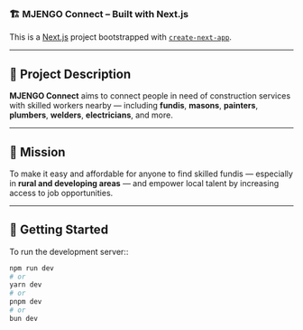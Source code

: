 ### 🏗️ MJENGO Connect – Built with Next.js

This is a [Next.js](https://nextjs.org) project bootstrapped with [`create-next-app`](https://nextjs.org/docs/app/api-reference/cli/create-next-app).

---
## 📌 Project Description

**MJENGO Connect** aims to connect people in need of construction services with skilled workers nearby — including **fundis**, **masons**, **painters**, **plumbers**, **welders**, **electricians**, and more.

---

## 🎯 Mission

To make it easy and affordable for anyone to find skilled fundis — especially in **rural and developing areas** — and empower local talent by increasing access to job opportunities.

---

## 🚀 Getting Started

To run the development server::

```bash
npm run dev
# or
yarn dev
# or
pnpm dev
# or
bun dev
